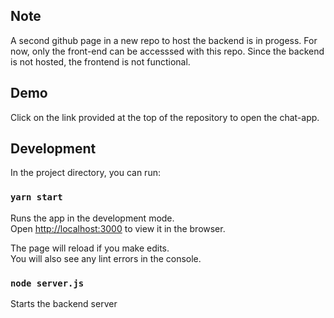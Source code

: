 ## Note
A second github page in a new repo to host the backend is in progess. For now, only the front-end can be accesssed with this repo. Since the backend is not hosted, the frontend is not functional.

## Demo
Click on the link provided at the top of the repository to open the chat-app.

## Development

In the project directory, you can run:

### `yarn start`

Runs the app in the development mode.<br>
Open [http://localhost:3000](http://localhost:3000) to view it in the browser.

The page will reload if you make edits.<br>
You will also see any lint errors in the console.

### `node server.js`

Starts the backend server



